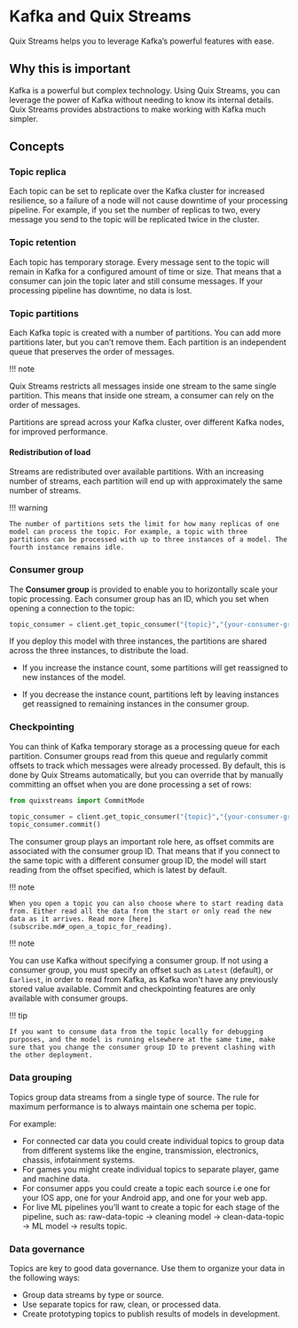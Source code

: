 # Kafka and Quix Streams

Quix Streams helps you to leverage Kafka’s powerful features with ease.

## Why this is important

Kafka is a powerful but complex technology. Using Quix Streams, you can leverage the power of Kafka without needing to know its internal details. Quix Streams provides abstractions to make working with Kafka much simpler.

## Concepts

### Topic replica

Each topic can be set to replicate over the Kafka cluster for increased resilience, so a failure of a node will not cause downtime of your processing pipeline. For example, if you set the number of replicas to two, every message you send to the topic will be replicated twice in the cluster.

### Topic retention

Each topic has temporary storage. Every message sent to the topic will remain in Kafka for a configured amount of time or size. That means that a consumer can join the topic later and still consume messages. If your processing pipeline has downtime, no data is lost.

### Topic partitions

Each Kafka topic is created with a number of partitions. You can add more partitions later, but you can’t remove them. Each partition is an independent queue that preserves the order of messages. 

!!! note

  Quix Streams restricts all messages inside one stream to the same single partition. This means that inside one stream, a consumer can rely on the order of messages. 
  
Partitions are spread across your Kafka cluster, over different Kafka nodes, for improved performance.

#### Redistribution of load

Streams are redistributed over available partitions. With an increasing number of streams, each partition will end up with approximately the same number of streams.

!!! warning

	The number of partitions sets the limit for how many replicas of one model can process the topic. For example, a topic with three partitions can be processed with up to three instances of a model. The fourth instance remains idle.

### Consumer group

The **Consumer group** is provided to enable you to horizontally scale your topic processing. Each consumer group has an ID, which you set when opening a connection to the topic:

``` python
topic_consumer = client.get_topic_consumer("{topic}","{your-consumer-group-id}")
```

If you deploy this model with three instances, the partitions are shared across the three instances, to distribute the load.

* If you increase the instance count, some partitions will get reassigned to new instances of the model.

* If you decrease the instance count, partitions left by leaving instances get reassigned to remaining instances in the consumer group.

### Checkpointing

You can think of Kafka temporary storage as a processing queue for each partition. Consumer groups read from this queue and regularly commit offsets to track which messages were already processed. By default, this is done by Quix Streams automatically, but you can override that by manually committing an offset when you are done processing a set of rows:

``` python
from quixstreams import CommitMode

topic_consumer = client.get_topic_consumer("{topic}","{your-consumer-group-id}", commit_settings=CommitMode.Manual)
topic_consumer.commit()
```

The consumer group plays an important role here, as offset commits are associated with the consumer group ID. That means that if you connect to the same topic with a different consumer group ID, the model will start reading from the offset specified, which is latest by default.

!!! note

	When you open a topic you can also choose where to start reading data from. Either read all the data from the start or only read the new data as it arrives. Read more [here](subscribe.md#_open_a_topic_for_reading).

!!! note

  You can use Kafka without specifying a consumer group. If not using a consumer group, you must specify an offset such as `Latest` (default), or `Earliest`, in order to read from Kafka, as Kafka won't have any previously stored value available. Commit and checkpointing features are only available with consumer groups.

!!! tip

	If you want to consume data from the topic locally for debugging purposes, and the model is running elsewhere at the same time, make sure that you change the consumer group ID to prevent clashing with the other deployment.

### Data grouping

Topics group data streams from a single type of source. The rule for maximum performance is to always maintain one schema per topic.

For example:

- For connected car data you could create individual topics to group data from different systems like the engine, transmission, electronics, chassis, infotainment systems.
- For games you might create individual topics to separate player, game and machine data.
- For consumer apps you could create a topic each source i.e one for your IOS app, one for your Android app, and one for your web app.
- For live ML pipelines you’ll want to create a topic for each stage of the pipeline, such as: raw-data-topic → cleaning model → clean-data-topic → ML model → results topic.

### Data governance

Topics are key to good data governance. Use them to organize your data in the following ways:

- Group data streams by type or source.
- Use separate topics for raw, clean, or processed data.
- Create prototyping topics to publish results of models in development.
